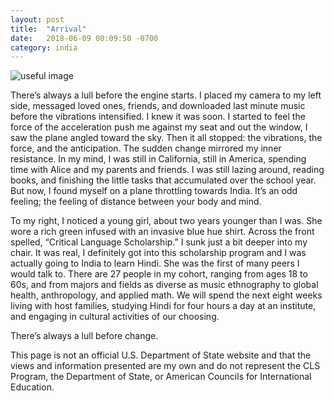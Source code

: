 ```yaml
---
layout: post
title:  "Arrival"
date:   2018-06-09 00:09:50 -0700
category: india
---
```


![useful image]({{dswenn.github.io}}/assets/haiku.jpg)

There’s always a lull before the engine starts. I placed my camera to my left side, messaged loved ones, friends, and downloaded last minute music before the vibrations intensified. I knew it was soon. I started to feel the force of the acceleration push me against my seat and out the window, I saw the plane angled toward the sky. Then it all stopped: the vibrations, the force, and the anticipation. The sudden change mirrored my inner resistance. In my mind, I was still in California, still in America, spending time with Alice and my parents and friends. I was still lazing around, reading books, and finishing the little tasks that accumulated over the school year. But now, I found myself on a plane throttling towards India. It’s an odd feeling; the feeling of distance between your body and mind.

To my right, I noticed a young girl, about two years younger than I was. She wore a rich green infused with an invasive blue hue shirt. Across the front spelled, “Critical Language Scholarship.” I sunk just a bit deeper into my chair. It was real, I definitely got into this scholarship program and I was actually going to India to learn Hindi. She was the first of many peers I would talk to. There are 27 people in my cohort, ranging from ages 18 to 60s, and from majors and fields as diverse as music ethnography to global health, anthropology, and applied math. We will spend the next eight weeks living with host families, studying Hindi for four hours a day at an institute, and engaging in cultural activities of our choosing.

There’s always a lull before change.

This page is not an official U.S. Department of State website and that the views and information presented are my own and do not represent the CLS Program, the Department of State, or American Councils for International Education.
